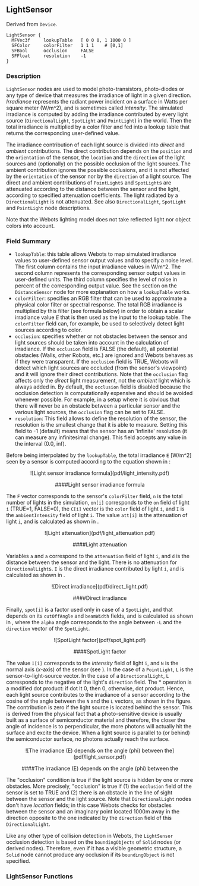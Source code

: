 ## LightSensor

Derived from `Device`.


```
LightSensor {
  MFVec3f     lookupTable   [ 0 0 0, 1 1000 0 ]
  SFColor     colorFilter   1 1 1    # [0,1]
  SFBool      occlusion     FALSE
  SFFloat     resolution    -1
}
```

### Description

`LightSensor` nodes are used to model photo-transistors, photo-diodes or any
type of device that measures the irradiance of light in a given direction.
*Irradiance* represents the radiant power incident on a surface in Watts per
square meter (W/m^2), and is sometimes called *intensity*. The simulated
irradiance is computed by adding the irradiance contributed by every light
source (`DirectionalLight`, `SpotLight` and `PointLight`) in the world. Then the
total irradiance is multiplied by a color filter and fed into a lookup table
that returns the corresponding user-defined value.

The irradiance contribution of each light source is divided into *direct* and
*ambient* contributions. The direct contribution depends on the `position` and
the `orientation` of the sensor, the `location` and the `direction` of the light
sources and (optionally) on the possible occlusion of the light sources. The
ambient contribution ignores the possible occlusions, and it is not affected by
the `orientation` of the sensor nor by the `direction` of a light source. The
direct and ambient contributions of `PointLight`s and `SpotLight`s are
attenuated according to the distance between the sensor and the light, according
to specified attenuation coefficients. The light radiated by a
`DirectionalLight` is not attenuated. See also `DirectionalLight`, `SpotLight`
and `PointLight` node descriptions.

Note that the Webots lighting model does not take reflected light nor object
colors into account.

### Field Summary

- `lookupTable`: this table allows Webots to map simulated irradiance values to user-defined sensor output values and to specify a noise level. The first column contains the input irradiance values in W/m^2. The second column represents the corresponding sensor output values in user-defined units. The third column specifies the level of noise in percent of the corresponding output value. See the section on the `DistanceSensor` node for more explanation on how a `lookupTable` works.
- `colorFilter`: specifies an RGB filter that can be used to approximate a physical color filter or spectral response. The total RGB irradiance is multiplied by this filter (see formula below) in order to obtain a scalar irradiance value *E* that is then used as the input to the lookup table. The `colorFilter` field can, for example, be used to selectively detect light sources according to color.
- `occlusion`: specifies whether or not obstacles between the sensor and light sources should be taken into account in the calculation of irradiance. If the `occlusion` field is FALSE (the default), all potential obstacles (Walls, other Robots, etc.) are ignored and Webots behaves as if they were transparent. If the `occlusion` field is TRUE, Webots will detect which light sources are occluded (from the sensor's viewpoint) and it will ignore their direct contributions. Note that the `occlusion` flag affects only the *direct* light measurement, not the *ambient* light which is always added in. By default, the `occlusion` field is disabled because the occlusion detection is computationally expensive and should be avoided whenever possible. For example, in a setup where it is obvious that there will never be an obstacle between a particular sensor and the various light sources, the `occlusion` flag can be set to FALSE.
- `resolution`: This field allows to define the resolution of the sensor, the resolution is the smallest change that it is able to measure. Setting this field to -1 (default) means that the sensor has an 'infinite' resolution (it can measure any infinitesimal change). This field accepts any value in the interval (0.0, inf).

Before being interpolated by the `lookupTable`, the total irradiance `E` [W/m^2]
seen by a sensor is computed according to the equation shown in :

<center>
![Light sensor irradiance formula](pdf/light_intensity.pdf)

####Light sensor irradiance formula
</center>

The `F` vector corresponds to the sensor's `colorFilter` field, `n` is the total
number of lights in the simulation, `on[i]` corresponds to the `on` field of
light `i` (TRUE=1, FALSE=0), the `C[i]` vector is the `color` field of light
`i`, and `I` is the `ambientIntensity` field of light `i`.  The value `att[i]`
is the attenuation of light `i`, and is calculated as shown in .

<center>
![Light attenuation](pdf/light_attenuation.pdf)

####Light attenuation
</center>

Variables `a` and `a` correspond to the `attenuation` field of light `i`, and
`d` is the distance between the sensor and the light. There is no attenuation
for `DirectionalLight`s. `I` is the direct irradiance contributed by light `i`,
and is calculated as shown in .

<center>
![Direct irradiance](pdf/direct_light.pdf)

####Direct irradiance
</center>

Finally, `spot[i]` is a factor used only in case of a `SpotLight`, and that
depends on its `cutOffAngle` and `beamWidth` fields, and is calculated as shown
in , where the `alpha` angle corresponds to the angle between `-L` and the
`direction` vector of the `SpotLight`.

<center>
![SpotLight factor](pdf/spot_light.pdf)

####SpotLight factor
</center>

The value `I[i]` corresponds to the *intensity* field of light `i`, and `N` is
the normal axis (*x*-axis) of the sensor (see ). In the case of a `PointLight`,
`L` is the sensor-to-light-source vector. In the case of a `DirectionalLight`,
`L` corresponds to the negative of the light's `direction` field. The *
operation is a modified dot product: if dot lt 0, then 0, otherwise, dot
product. Hence, each light source contributes to the irradiance of a sensor
according to the cosine of the angle between the `N` and the `L` vectors, as
shown in the figure. The contribution is zero if the light source is located
behind the sensor. This is derived from the physical fact that a photo-sensitive
device is usually built as a surface of semiconductor material and therefore,
the closer the angle of incidence is to perpendicular, the more photons will
actually hit the surface and excite the device. When a light source is parallel
to (or behind) the semiconductor surface, no photons actually reach the surface.

<center>
![The irradiance (E) depends on the angle (phi) between the](pdf/light_sensor.pdf)

####The irradiance (E) depends on the angle (phi) between the
</center>

The "occlusion" condition is true if the light source is hidden by one or more
obstacles. More precisely, "occlusion" is true if (1) the `occlusion` field of
the sensor is set to TRUE and (2) there is an obstacle in the line of sight
between the sensor and the light source. Note that `DirectionalLight` nodes
don't have *location* fields; in this case Webots checks for obstacles between
the sensor and an imaginary point located 1000m away in the direction opposite
to the one indicated by the `direction` field of this `DirectionalLight`.

Like any other type of collision detection in Webots, the `LightSensor`
occlusion detection is based on the `boundingObjects` of `Solid` nodes (or
derived nodes). Therefore, even if it has a visible geometric structure, a
`Solid` node cannot produce any occlusion if its `boundingObject` is not
specified.

### LightSensor Functions

